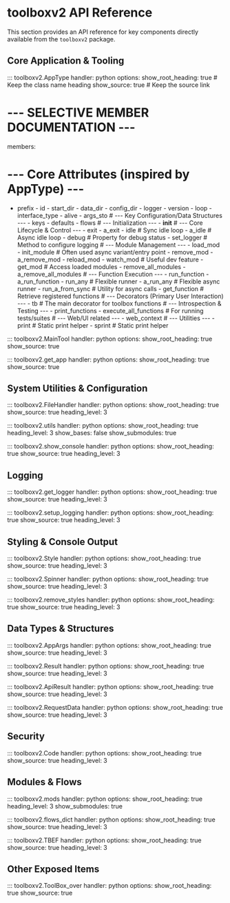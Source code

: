 # toolboxv2 API Reference

This section provides an API reference for key components directly available from the `toolboxv2` package.

## Core Application & Tooling

::: toolboxv2.AppType
handler: python
options:
show_root_heading: true # Keep the class name heading
show_source: true       # Keep the source link
# --- SELECTIVE MEMBER DOCUMENTATION ---
members:
# --- Core Attributes (inspired by AppType) ---
- prefix
        - id
        - start_dir
        - data_dir
        - config_dir
        - logger
        - version
        - loop
        - interface_type
        - alive
        - args_sto
        # --- Key Configuration/Data Structures ---
        - keys
        - defaults
        - flows
        # --- Initialization ---
        - __init__
        # --- Core Lifecycle & Control ---
        - exit
        - a_exit
        - idle         # Sync idle loop
        - a_idle       # Async idle loop
        - debug        # Property for debug status
        - set_logger   # Method to configure logging
        # --- Module Management ---
        - load_mod
        - init_module    # Often used async variant/entry point
        - remove_mod
        - a_remove_mod
        - reload_mod
        - watch_mod      # Useful dev feature
        - get_mod        # Access loaded modules
        - remove_all_modules
        - a_remove_all_modules
        # --- Function Execution ---
        - run_function
        - a_run_function
        - run_any        # Flexible runner
        - a_run_any      # Flexible async runner
        - run_a_from_sync # Utility for async calls
        - get_function   # Retrieve registered functions
        # --- Decorators (Primary User Interaction) ---
        - tb             # The main decorator for toolbox functions
        # --- Introspection & Testing ---
        - print_functions
        - execute_all_functions # For running tests/suites
        # --- Web/UI related ---
        - web_context
        # --- Utilities ---
        - print          # Static print helper
        - sprint         # Static print helper

::: toolboxv2.MainTool
    handler: python
    options:
      show_root_heading: true
      show_source: true

::: toolboxv2.get_app
    handler: python
    options:
      show_root_heading: true
      show_source: true

## System Utilities & Configuration

::: toolboxv2.FileHandler
    handler: python
    options:
      show_root_heading: true
      show_source: true
      heading_level: 3

::: toolboxv2.utils
    handler: python
    options:
      show_root_heading: true
      heading_level: 3
      show_bases: false
      show_submodules: true

::: toolboxv2.show_console
    handler: python
    options:
      show_root_heading: true
      show_source: true
      heading_level: 3

## Logging

::: toolboxv2.get_logger
    handler: python
    options:
      show_root_heading: true
      show_source: true
      heading_level: 3

::: toolboxv2.setup_logging
    handler: python
    options:
      show_root_heading: true
      show_source: true
      heading_level: 3

## Styling & Console Output

::: toolboxv2.Style
    handler: python
    options:
      show_root_heading: true
      show_source: true
      heading_level: 3

::: toolboxv2.Spinner
    handler: python
    options:
      show_root_heading: true
      show_source: true
      heading_level: 3

::: toolboxv2.remove_styles
    handler: python
    options:
      show_root_heading: true
      show_source: true
      heading_level: 3

## Data Types & Structures

::: toolboxv2.AppArgs
    handler: python
    options:
      show_root_heading: true
      show_source: true
      heading_level: 3

::: toolboxv2.Result
    handler: python
    options:
      show_root_heading: true
      show_source: true
      heading_level: 3

::: toolboxv2.ApiResult
    handler: python
    options:
      show_root_heading: true
      show_source: true
      heading_level: 3

::: toolboxv2.RequestData
    handler: python
    options:
      show_root_heading: true
      show_source: true
      heading_level: 3

## Security

::: toolboxv2.Code
    handler: python
    options:
      show_root_heading: true
      show_source: true
      heading_level: 3

## Modules & Flows

::: toolboxv2.mods
    handler: python
    options:
      show_root_heading: true
      heading_level: 3
      show_submodules: true

::: toolboxv2.flows_dict
    handler: python
    options:
      show_root_heading: true
      show_source: true
      heading_level: 3

::: toolboxv2.TBEF
    handler: python
    options:
      show_root_heading: true
      show_source: true
      heading_level: 3

## Other Exposed Items

::: toolboxv2.ToolBox_over
    handler: python
    options:
      show_root_heading: true
      show_source: true
